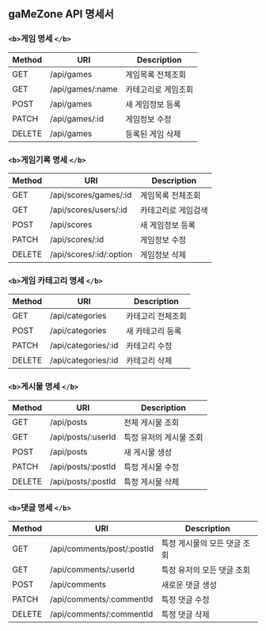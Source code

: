 ## gaMeZone API 명세서

### `<b>`게임 명세 `</b>`

| Method | URI              | Description         |
| ------ | ---------------- | ------------------- |
| GET    | /api/games       | 게임목록 전체조회   |
| GET    | /api/games/:name | 카테고리로 게임조회 |
| POST   | /api/games       | 새 게임정보 등록    |
| PATCH  | /api/games/:id   | 게임정보 수정       |
| DELETE | /api/games       | 등록된 게임 삭제    |

### `<b>`게임기록 명세 `</b>`

| Method | URI                     | Description         |
| ------ | ----------------------- | ------------------- |
| GET    | /api/scores/games/:id   | 게임목록 전체조회   |
| GET    | /api/scores/users/:id   | 카테고리로 게임검색 |
| POST   | /api/scores             | 새 게임정보 등록    |
| PATCH  | /api/scores/:id         | 게임정보 수정       |
| DELETE | /api/scores/:id/:option | 게임정보 삭제       |

### `<b>`게임 카테고리 명세 `</b>`

| Method | URI                 | Description       |
| ------ | ------------------- | ----------------- |
| GET    | /api/categories     | 카테고리 전체조회 |
| POST   | /api/categories     | 새 카테고리 등록  |
| PATCH  | /api/categories/:id | 카테고리 수정     |
| DELETE | /api/categories/:id | 카테고리 삭제     |

### `<b>`게시물 명세 `</b>`

| Method | URI                | Description             |
| ------ | ------------------ | ----------------------- |
| GET    | /api/posts         | 전체 게시물 조회        |
| GET    | /api/posts/:userId | 특정 유저의 게시물 조회 |
| POST   | /api/posts         | 새 게시물 생성          |
| PATCH  | /api/posts/:postId | 특정 게시물 수정        |
| DELETE | /api/posts/:postId | 특정 게시물 삭제        |

### `<b>`댓글 명세 `</b>`

| Method | URI                        | Description                  |
| ------ | -------------------------- | ---------------------------- |
| GET    | /api/comments/post/:postId | 특정 게시물의 모든 댓글 조회 |
| GET    | /api/comments/:userId      | 특정 유저의 모든 댓글 조회   |
| POST   | /api/comments              | 새로운 댓글 생성             |
| PATCH  | /api/comments/:commentId   | 특정 댓글 수정               |
| DELETE | /api/comments/:commentId   | 특정 댓글 삭제               |
